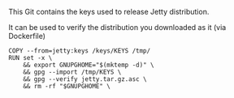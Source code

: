 This Git contains the keys used to release Jetty distribution.

It can be used to verify the distribution you downloaded as it (via Dockerfile)
```
COPY --from=jetty:keys /keys/KEYS /tmp/
RUN set -x \
	&& export GNUPGHOME="$(mktemp -d)" \
	&& gpg --import /tmp/KEYS \
	&& gpg --verify jetty.tar.gz.asc \
	&& rm -rf "$GNUPGHOME" \
``` 

